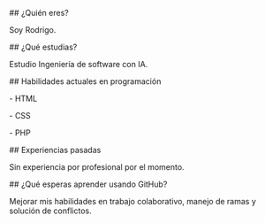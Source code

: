 \## ¿Quién eres?

Soy Rodrigo.



\## ¿Qué estudias?

Estudio Ingeniería de software con IA.



\## Habilidades actuales en programación

\- HTML

\- CSS

\- PHP



\## Experiencias pasadas

Sin experiencia por profesional por el momento.



\## ¿Qué esperas aprender usando GitHub?

Mejorar mis habilidades en trabajo colaborativo, manejo de ramas y solución de conflictos.



